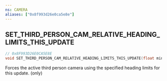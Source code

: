 ```yaml
---
ns: CAMERA
aliases: ["0x8f993d26e0ca5e8e"]
---
```

## SET_THIRD_PERSON_CAM_RELATIVE_HEADING_LIMITS_THIS_UPDATE

```c
// 0x8F993D26E0CA5E8E
void SET_THIRD_PERSON_CAM_RELATIVE_HEADING_LIMITS_THIS_UPDATE(float minRelativeHeading, float maxRelativeHeading);
```

Forces the active third person camera using the specified heading limits for this update. (only)

